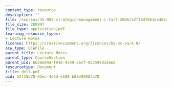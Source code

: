 ```yaml
---
content_type: resource
description: ''
file: /courses/15-902-strategic-management-i-fall-2006/52f18d7061ec4d6de188b06e9200fa78_dell.pdf
file_size: 289997
file_type: application/pdf
learning_resource_types:
- Lecture Notes
license: https://creativecommons.org/licenses/by-nc-sa/4.0/
ocw_type: OCWFile
parent_title: Lecture Notes
parent_type: CourseSection
parent_uid: 6628e044-f916-9349-3bcf-923599d1da6d
resourcetype: Document
title: dell.pdf
uid: 52f18d70-61ec-4d6d-e188-b06e9200fa78
---
```

